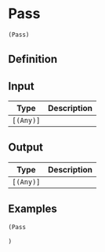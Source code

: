 # Pass

```clojure
(Pass)
```

## Definition


## Input
| Type | Description |
|------|-------------|
| `[(Any)]` |  |


## Output
| Type | Description |
|------|-------------|
| `[(Any)]` |  |


## Examples

```clojure
(Pass

)
```

